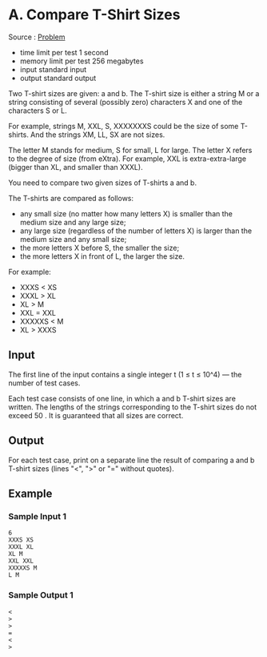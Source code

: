 # A. Compare T-Shirt Sizes

Source : [Problem](https://codeforces.com/problemset/problem/1741/A)

- time limit per test 1 second
- memory limit per test 256 megabytes
- input standard input
- output standard output

Two T-shirt sizes are given: a
and b. The T-shirt size is either a string M or a string consisting of several (possibly zero) characters X and one of the characters S or L.

For example, strings M, XXL, S, XXXXXXXS could be the size of some T-shirts. And the strings XM, LL, SX are not sizes.

The letter M stands for medium, S for small, L for large. The letter X refers to the degree of size (from eXtra). For example, XXL is extra-extra-large (bigger than XL, and smaller than XXXL).

You need to compare two given sizes of T-shirts a
and b.

The T-shirts are compared as follows:

- any small size (no matter how many letters X) is smaller than the medium size and any large size;
- any large size (regardless of the number of letters X) is larger than the medium size and any small size;
- the more letters X before S, the smaller the size;
- the more letters X in front of L, the larger the size.

For example:

- XXXS < XS
- XXXL > XL
- XL > M
- XXL = XXL
- XXXXXS < M
- XL > XXXS

## Input

The first line of the input contains a single integer t (1 ≤ t ≤ 10^4) — the number of test cases.

Each test case consists of one line, in which a
and b
T-shirt sizes are written. The lengths of the strings corresponding to the T-shirt sizes do not exceed 50
. It is guaranteed that all sizes are correct.

## Output

For each test case, print on a separate line the result of comparing a
and b
T-shirt sizes (lines "<", ">" or "=" without quotes).

## Example

### Sample Input 1

    6
    XXXS XS
    XXXL XL
    XL M
    XXL XXL
    XXXXXS M
    L M

### Sample Output 1

    <
    >
    >
    =
    <
    >
